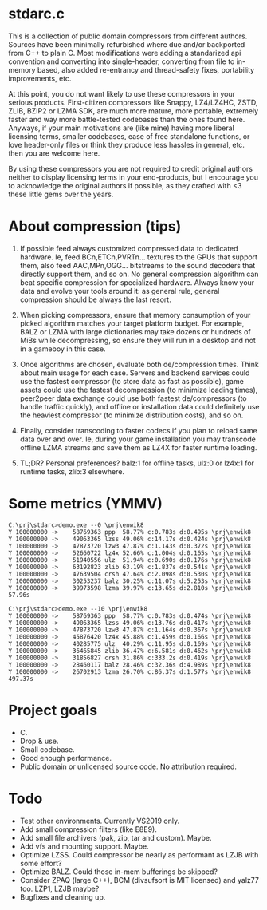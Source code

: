 # stdarc.c

This is a collection of public domain compressors from different authors. Sources have been minimally refurbished where due and/or backported from C++ to plain C. Most modifications were adding a standarized api convention and converting into single-header, converting from file to in-memory based, also added re-entrancy and thread-safety fixes, portability improvements, etc.

At this point, you do not want likely to use these compressors in your serious products. First-citizen compressors like Snappy, LZ4/LZ4HC, ZSTD, ZLIB, BZIP2 or LZMA SDK, are much more mature, more portable, extremely faster and way more battle-tested codebases than the ones found here. Anyways, if your main motivations are (like mine) having more liberal licensing terms, smaller codebases, ease of free standalone functions, or love header-only files or think they produce less hassles in general, etc. then you are welcome here.

By using these compressors you are not required to credit original authors neither to display licensing terms in your end-products, but I encourage you to acknowledge the original authors if possible, as they crafted with <3 these little gems over the years.

# About compression (tips)

1. If possible feed always customized compressed data to dedicated hardware. Ie, feed BCn,ETCn,PVRTn... textures to the GPUs that support them, also feed AAC,MPn,OGG... bitstreams to the sound decoders that directly support them, and so on. No general compression algorithm can beat specific compression for specialized hardware. Always know your data and evolve your tools around it: as general rule, general compression should be always the last resort.

1. When picking compressors, ensure that memory consumption of your picked algorithm matches your target platform budget. For example, BALZ or LZMA with large dictionaries may take dozens or hundreds of MiBs while decompressing, so ensure they will run in a desktop and not in a gameboy in this case.

1. Once algorithms are chosen, evaluate both de/compression times. Think about main usage for each case. Servers and backend services could use the fastest compressor (to store data as fast as possible), game assets could use the fastest decompression (to minimize loading times), peer2peer data exchange could use both fastest de/compressors (to handle traffic quickly), and offline or installation data could definitely use the heaviest compressor (to minimize distribution costs), and so on.

1. Finally, consider transcoding to faster codecs if you plan to reload same data over and over. Ie, during your game installation you may transcode offline LZMA streams and save them as LZ4X for faster runtime loading.

1. TL;DR? Personal preferences? balz:1 for offline tasks, ulz:0 or lz4x:1 for runtime tasks, zlib:3 elsewhere.

# Some metrics (YMMV)

```
C:\prj\stdarc>demo.exe --0 \prj\enwik8
Y 100000000 ->    58769363 ppp  58.77% c:0.783s d:0.495s \prj\enwik8
Y 100000000 ->    49063365 lzss 49.06% c:14.17s d:0.424s \prj\enwik8
Y 100000000 ->    47873720 lzw3 47.87% c:1.143s d:0.372s \prj\enwik8
Y 100000000 ->    52660722 lz4x 52.66% c:1.004s d:0.165s \prj\enwik8
Y 100000000 ->    51940556 ulz  51.94% c:0.690s d:0.176s \prj\enwik8
Y 100000000 ->    63192823 zlib 63.19% c:1.837s d:0.541s \prj\enwik8
Y 100000000 ->    47639504 crsh 47.64% c:2.098s d:0.530s \prj\enwik8
Y 100000000 ->    30253237 balz 30.25% c:11.07s d:5.253s \prj\enwik8
Y 100000000 ->    39973598 lzma 39.97% c:13.65s d:2.810s \prj\enwik8
57.96s
```

```
C:\prj\stdarc>demo.exe --10 \prj\enwik8
Y 100000000 ->    58769363 ppp  58.77% c:0.783s d:0.474s \prj\enwik8
Y 100000000 ->    49063365 lzss 49.06% c:13.76s d:0.417s \prj\enwik8
Y 100000000 ->    47873720 lzw3 47.87% c:1.164s d:0.367s \prj\enwik8
Y 100000000 ->    45876420 lz4x 45.88% c:1.459s d:0.166s \prj\enwik8
Y 100000000 ->    40285775 ulz  40.29% c:11.95s d:0.169s \prj\enwik8
Y 100000000 ->    36465845 zlib 36.47% c:6.581s d:0.462s \prj\enwik8
Y 100000000 ->    31856827 crsh 31.86% c:333.2s d:0.419s \prj\enwik8
Y 100000000 ->    28460117 balz 28.46% c:32.36s d:4.989s \prj\enwik8
Y 100000000 ->    26702913 lzma 26.70% c:86.37s d:1.577s \prj\enwik8
497.37s
```

# Project goals
- C.
- Drop & use.
- Small codebase.
- Good enough performance.
- Public domain or unlicensed source code. No attribution required.

# Todo
- Test other environments. Currently VS2019 only.
- Add small compression filters (like E8E9).
- Add small file archivers (pak, zip, tar and custom). Maybe.
- Add vfs and mounting support. Maybe.
- Optimize LZSS. Could compressor be nearly as performant as LZJB with some effort?
- Optimize BALZ. Could those in-mem bufferings be skipped?
- Consider ZPAQ (large C++), BCM (divsufsort is MIT licensed) and yalz77 too. LZP1, LZJB maybe?
- Bugfixes and cleaning up.
